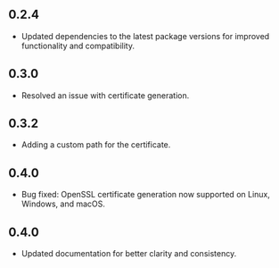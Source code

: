 ## 0.2.4

* Updated dependencies to the latest package versions for improved functionality and compatibility.

## 0.3.0

* Resolved an issue with certificate generation.

## 0.3.2

* Adding a custom path for the certificate.

## 0.4.0

* Bug fixed: OpenSSL certificate generation now supported on Linux, Windows, and macOS.

## 0.4.0

* Updated documentation for better clarity and consistency.